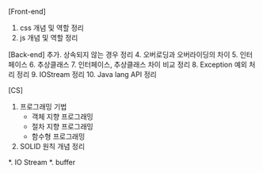 [Front-end]
1. css 개념 및 역할 정리
2. js 개념 및 역할 정리

[Back-end]
추가. 상속되지 않는 경우 정리
4. 오버로딩과 오버라이딩의 차이
5. 인터페이스
6. 추상클래스
7. 인터페이스, 추상클래스 차이 비교 정리
8. Exception 예외 처리 정리 
9. IOStream 정리
10. Java lang API 정리


[CS]
1. 프로그래밍 기법
    - 객체 지향 프로그래밍
    - 절차 지향 프로그래밍
    - 함수형 프로그래밍
2. SOLID 원칙 개념 정리

*. IO Stream
*. buffer